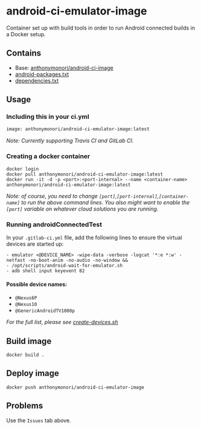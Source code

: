 # android-ci-emulator-image

Container set up with build tools in order to run Android connected builds in a Docker setup.

## Contains

- Base: [anthonymonori/android-ci-image](https://hub.docker.com/r/anthonymonori/android-ci-image/)
- [android-packages.txt](./android-packages.txt)
- [dependencies.txt](./dependencies.txt)

## Usage

### Including this in your ci.yml

```Dockerfile
image: anthonymonori/android-ci-emulator-image:latest
```

_Note: Currently supporting Travis CI and GitLab CI._

### Creating a docker container

```Shell
docker login
docker pull anthonymonori/android-ci-emulator-image:latest
docker run -it -d -p <port>:<port-internal> --name <container-name> anthonymonori/android-ci-emulator-image:latest
```

_Note: of course, you need to change `[port]`,`[port-internal]`,`[container-name]` to run the above command lines. You also might want to enable the `[port]` variable on whatever cloud solutions you are running._

### Running androidConnectedTest

In your `.gitlab-ci.yml` file, add the following lines to ensure the virtual devices are started up:

```Shell
- emulator <@DEVICE_NAME> -wipe-data -verbose -logcat '*:e *:w' -netfast -no-boot-anim -no-audio -no-window &&
- /opt/scripts/android-wait-for-emulator.sh
- adb shell input keyevent 82
```

#### Possible device names:

- `@Nexus6P`
- `@Nexus10`
- `@GenericAndroidTV1080p`

_For the full list, please see [create-devices.sh](./scripts/create-devices.sh)_

## Build image

```Shell
docker build .
```

## Deploy image

```Shell
docker push anthonymonori/android-ci-emulator-image
```

## Problems

Use the `Issues` tab above.
